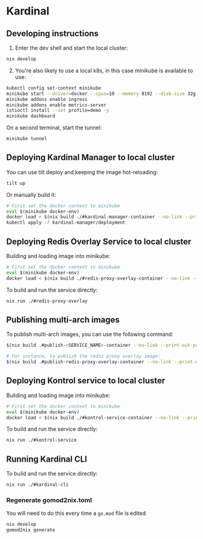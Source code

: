 # Kardinal

## Developing instructions

1. Enter the dev shell and start the local cluster:

```bash
nix develop
```

2. You're also likely to use a local k8s, in this case minikube is available to use:

```bash
kubectl config set-context minikube
minikube start --driver=docker --cpus=10 --memory 8192 --disk-size 32g
minikube addons enable ingress
minikube addons enable metrics-server
istioctl install --set profile=demo -y
minikube dashboard
```

On a second terminal, start the tunnel:

```bash
minikube tunnel
```

## Deploying Kardinal Manager to local cluster

You can use tilt deploy and keeping the image hot-reloading:

```bash
tilt up
```

Or manually build it:

```bash
# First set the docker context to minikube
eval $(minikube docker-env)
docker load < $(nix build ./#kardinal-manager-container --no-link --print-out-paths)
kubectl apply -f kardinal-manager/deployment
```

## Deploying Redis Overlay Service to local cluster

Building and loading image into minikube:

```bash
# First set the docker context to minikube
eval $(minikube docker-env)
docker load < $(nix build ./#redis-proxy-overlay-container --no-link --print-out-paths)
```

To build and run the service directly:

```bash
nix run ./#redis-proxy-overlay
```

## Publishing multi-arch images

To publish multi-arch images, you can use the following command:

```bash
$(nix build .#publish-<SERVICE_NAME>-container --no-link --print-out-paths)/bin/push

# For instance, to publish the redis proxy overlay image:
$(nix build .#publish-redis-proxy-overlay-container --no-link --print-out-paths)/bin/push
```

## Deploying Kontrol service to local cluster

Building and loading image into minikube:

```bash
# First set the docker context to minikube
eval $(minikube docker-env)
docker load < $(nix build ./#kontrol-service-container --no-link --print-out-paths)
```

To build and run the service directly:

```bash
nix run ./#kontrol-service

```

## Running Kardinal CLI

To build and run the service directly:

```bash
nix run ./#kardinal-cli
```

### Regenerate gomod2nix.toml

You will need to do this every time a `go.mod` file is edited

```bash
nix develop
gomod2nix generate
```
